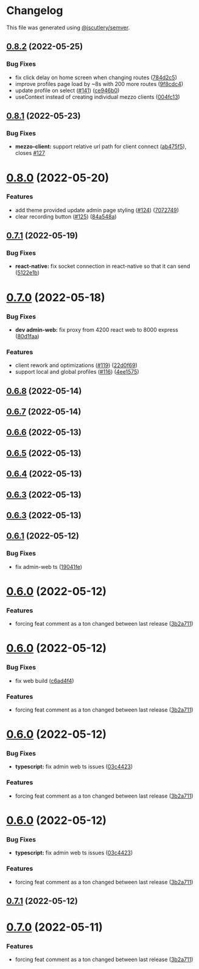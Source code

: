# Changelog

This file was generated using [@jscutlery/semver](https://github.com/jscutlery/semver).

## [0.8.2](https://github.com/caribou-crew/mezzo/compare/v0.8.1...v0.8.2) (2022-05-25)

### Bug Fixes

- fix click delay on home screen when changing routes ([784d2c5](https://github.com/caribou-crew/mezzo/commit/784d2c55d8f84e2394348e3e71320c622eb90157))
- improve profiles page load by ~8s with 200 more routes ([9f8cdc4](https://github.com/caribou-crew/mezzo/commit/9f8cdc49bb99cfbd73032a4504d4d525e756a1d3))
- update profile on select ([#141](https://github.com/caribou-crew/mezzo/issues/141)) ([ce946b0](https://github.com/caribou-crew/mezzo/commit/ce946b0776a98ef7b0c742a1a78e69db8785d453))
- useContext instead of creating individual mezzo clients ([004fc13](https://github.com/caribou-crew/mezzo/commit/004fc13eb98920bae3061967648244e15addca14))

## [0.8.1](https://github.com/caribou-crew/mezzo/compare/v0.8.0...v0.8.1) (2022-05-23)

### Bug Fixes

- **mezzo-client:** support relative url path for client connect ([ab475f5](https://github.com/caribou-crew/mezzo/commit/ab475f5887ee421f2efd5316d90c3317f5c366b1)), closes [#127](https://github.com/caribou-crew/mezzo/issues/127)

# [0.8.0](https://github.com/caribou-crew/mezzo/compare/v0.7.1...v0.8.0) (2022-05-20)

### Features

- add theme provided update admin page styling ([#124](https://github.com/caribou-crew/mezzo/issues/124)) ([7072749](https://github.com/caribou-crew/mezzo/commit/707274953af199a5d3a78e75ff9d971139c2b2a4))
- clear recording button ([#125](https://github.com/caribou-crew/mezzo/issues/125)) ([84a548a](https://github.com/caribou-crew/mezzo/commit/84a548add001657379b56152ef2a4300475d809c))

## [0.7.1](https://github.com/caribou-crew/mezzo/compare/v0.7.0...v0.7.1) (2022-05-19)

### Bug Fixes

- **react-native:** fix socket connection in react-native so that it can send ([5122e1b](https://github.com/caribou-crew/mezzo/commit/5122e1bb45135de44f30276673b449fa2771ab52))

# [0.7.0](https://github.com/caribou-crew/mezzo/compare/v0.6.8...v0.7.0) (2022-05-18)

### Bug Fixes

- **dev admin-web:** fix proxy from 4200 react web to 8000 express ([80d1faa](https://github.com/caribou-crew/mezzo/commit/80d1faa9c81bbfbb19761e1b9e4185d86e7bff21))

### Features

- client rework and optimizations ([#119](https://github.com/caribou-crew/mezzo/issues/119)) ([22d0f69](https://github.com/caribou-crew/mezzo/commit/22d0f6963e86ec7b47ffc7485fef34424e0b88d6))
- support local and global profiles ([#116](https://github.com/caribou-crew/mezzo/issues/116)) ([4ee1575](https://github.com/caribou-crew/mezzo/commit/4ee1575130b627cd6d2899569c2ceca5d69db8bc))

## [0.6.8](https://github.com/caribou-crew/mezzo/compare/v0.6.7...v0.6.8) (2022-05-14)

## [0.6.7](https://github.com/caribou-crew/mezzo/compare/v0.6.6...v0.6.7) (2022-05-14)

## [0.6.6](https://github.com/caribou-crew/mezzo/compare/v0.6.5...v0.6.6) (2022-05-13)

## [0.6.5](https://github.com/caribou-crew/mezzo/compare/v0.6.4...v0.6.5) (2022-05-13)

## [0.6.4](https://github.com/caribou-crew/mezzo/compare/v0.6.3...v0.6.4) (2022-05-13)

## [0.6.3](https://github.com/caribou-crew/mezzo/compare/v0.6.2...v0.6.3) (2022-05-13)

## [0.6.3](https://github.com/caribou-crew/mezzo/compare/v0.6.2...v0.6.3) (2022-05-13)

## [0.6.1](https://github.com/caribou-crew/mezzo/compare/v0.6.0...v0.6.1) (2022-05-12)

### Bug Fixes

- fix admin-web ts ([19041fe](https://github.com/caribou-crew/mezzo/commit/19041fe699378f1c98a6a7e86c8bd0369d927701))

# [0.6.0](https://github.com/caribou-crew/mezzo/compare/v0.5.0...v0.6.0) (2022-05-12)

### Features

- forcing feat comment as a ton changed between last release ([3b2a711](https://github.com/caribou-crew/mezzo/commit/3b2a711559d8e9cd4321a72bf2e0f367f791fccc))

# [0.6.0](https://github.com/caribou-crew/mezzo/compare/v0.5.0...v0.6.0) (2022-05-12)

### Bug Fixes

- fix web build ([c6ad4f4](https://github.com/caribou-crew/mezzo/commit/c6ad4f43011e9b08a77ace00e3074d285c6ed772))

### Features

- forcing feat comment as a ton changed between last release ([3b2a711](https://github.com/caribou-crew/mezzo/commit/3b2a711559d8e9cd4321a72bf2e0f367f791fccc))

# [0.6.0](https://github.com/caribou-crew/mezzo/compare/v0.5.0...v0.6.0) (2022-05-12)

### Bug Fixes

- **typescript:** fix admin web ts issues ([03c4423](https://github.com/caribou-crew/mezzo/commit/03c4423bb8eb0fef1ba8aa09d284e1d5c731d7b1))

### Features

- forcing feat comment as a ton changed between last release ([3b2a711](https://github.com/caribou-crew/mezzo/commit/3b2a711559d8e9cd4321a72bf2e0f367f791fccc))

# [0.6.0](https://github.com/caribou-crew/mezzo/compare/v0.5.0...v0.6.0) (2022-05-12)

### Bug Fixes

- **typescript:** fix admin web ts issues ([03c4423](https://github.com/caribou-crew/mezzo/commit/03c4423bb8eb0fef1ba8aa09d284e1d5c731d7b1))

### Features

- forcing feat comment as a ton changed between last release ([3b2a711](https://github.com/caribou-crew/mezzo/commit/3b2a711559d8e9cd4321a72bf2e0f367f791fccc))

## [0.7.1](https://github.com/caribou-crew/mezzo/compare/v0.7.0...v0.7.1) (2022-05-12)

# [0.7.0](https://github.com/caribou-crew/mezzo/compare/v0.6.0...v0.7.0) (2022-05-11)

### Features

- forcing feat comment as a ton changed between last release ([3b2a711](https://github.com/caribou-crew/mezzo/commit/3b2a711559d8e9cd4321a72bf2e0f367f791fccc))

